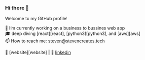 ### Hi there 👋

Welcome to my GitHub profile!

💫 I’m currently working on a business to bussines web app <br />
🎓 deep diving [react][react], [python3][python3], and [aws][aws] <br />
📫 How to reach me: steven@stevencreates.tech <br />

🏡 [website][website] **|**
👔 [linkedin][linkedin]

[linkedin]: https://www.linkedin.com/in/steven-hofheins/

<!--
**StevenCreates/StevenCreates** is a ✨ _special_ ✨ repository because its `README.md` (this file) appears on your GitHub profile.

[linkedin]: https://www.linkedin.com/in/steven-hofheins/
[gatsby]: https://gatsbyjs.org
[jamstack]: https://jamstack.org
[svelte]: https://svelte.dev
[react]: http://reactjs.org
[styled]: https://styled-components.com
[cc-rest-api]: https://github.com/StevenCreates

Here are some ideas to get you started:

- 🔭 I’m currently working on ...
- 🌱 I’m currently learning ...
- 👯 I’m looking to collaborate on ...
- 🤔 I’m looking for help with ...
- 💬 Ask me about ...
- 📫 How to reach me: ...
- 😄 Pronouns: ...
- ⚡ Fun fact: ...
-->
